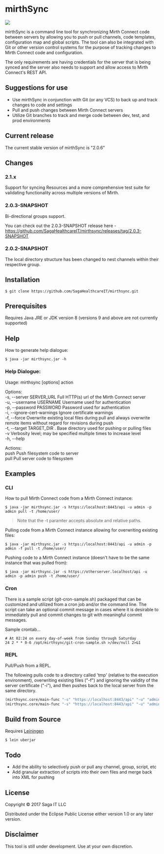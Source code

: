 # mirthSync

![](https://github.com/SagaHealthcareIT/mirthsync/workflows/Clojure%20CI/badge.svg)

mirthSync is a command line tool for synchronizing Mirth Connect code
between servers by allowing you to push or pull channels, code
templates, configuration map and global scripts. The tool can also be
integrated with Git or other version control systems for the purpose
of tracking changes to Mirth Connect code and configuration. 

The only requirements are having credentials for the server that is
being synced and the server also needs to support and allow access to
Mirth Connect's REST API.

## Suggestions for use

- Use mirthSync in conjunction with Git (or any VCS) to back up and
  track changes to code and settings
- Pull and push changes between Mirth Connect servers
- Utilize Git branches to track and merge code between dev, test, and
  prod environments

## Current release

The current stable version of mirthSync is "2.0.6"

## Changes

### 2.1.x

Support for syncing Resources and a more comprehensive test suite for
validating functionality across multiple versions of Mirth.

### 2.0.3-SNAPSHOT

Bi-directional groups support.

You can check out the 2.0.3-SNAPSHOT release here - https://github.com/SagaHealthcareIT/mirthsync/releases/tag/2.0.3-SNAPSHOT

### 2.0.2-SNAPSHOT

The local directory structure has been changed to nest channels within
their respective group.

## Installation 

`$ git clone https://github.com/SagaHealthcareIT/mirthsync.git`


## Prerequisites 

Requires Java JRE or JDK version 8 (versions 9 and above are not
currently supported)


## Help

How to generate help dialogue:

`$ java -jar mirthsync.jar -h`

### Help Dialogue:

  Usage: mirthsync [options] action  
  
  Options:  
    -s, --server SERVER_URL        Full HTTP(s) url of the Mirth Connect server  
    -u, --username USERNAME        Username used for authentication  
    -p, --password PASSWORD        Password used for authentication  
    -i, --ignore-cert-warnings     Ignore certificate warnings  
    -f, --force                    Overwrite existing local files during pull and always overwrite remote items without regard for revisions during push  
    -t, --target TARGET_DIR     .  Base directory used for pushing or pulling files  
    -v                             Verbosity level; may be specified multiple times to increase level  
    -h, --help  
  
  Actions:  
    push     Push filesystem code to server  
    pull     Pull server code to filesystem  

## Examples

### CLI

How to pull Mirth Connect code from a Mirth Connect instance:

``` shell
$ java -jar mirthsync.jar -s https://localhost:8443/api -u admin -p admin pull -t /home/user/
```
> Note that the -t paramter accepts absolute and relative paths.

Pulling code from a Mirth Connect instance allowing for overwriting existing files:

``` shell
$ java -jar mirthsync.jar -s https://localhost:8443/api -u admin -p admin -f pull -t /home/user/
```
Pushing code to a Mirth Connect instance (doesn't have to be the same
instance that was pulled from):

``` shell
$ java -jar mirthsync.jar -s https://otherserver.localhost/api -u admin -p admin push -t /home/user/
```
### Cron

There is a sample script (git-cron-sample.sh) packaged that can be
customized and utilized from a cron job and/or the command line. The
script can take an optional commit message in cases where it is
desirable to immediately pull and commit changes to git with
meaningful commit messages.

Sample crontab...

``` shell
# At 02:24 on every day-of-week from Sunday through Saturday 
24 2 * * 0-6 /opt/mirthsync/git-cron-sample.sh >/dev/null 2>&1
```

### REPL

Pull/Push from a REPL.

The following pulls code to a directory called 'tmp' (relative to the
execution environment), overwriting existing files ("-f") and ignoring
the validity of the server certificate ("-i"), and then pushes back to
the local server from the same directory.

``` clj
(mirthsync.core/main-func "-s" "https://localhost:8443/api" "-u" "admin" "-p" "admin" "-t" "target/tmp" "-f" "-i" "pull")
(mirthsync.core/main-func "-s" "https://localhost:8443/api" "-u" "admin" "-p" "admin" "-t" "target/tmp" "-f" "-i" "push")
```

## Build from Source

Requires [Leiningen](https://leiningen.org/)

`$ lein uberjar`

## Todo

- Add the ability to selectively push or pull any channel, group,
  script, etc
- Add granular extraction of scripts into their own files and merge
  back into XML for pushing

## License

Copyright © 2017 Saga IT LLC

Distributed under the Eclipse Public License either version 1.0 or any later version.

## Disclaimer

This tool is still under development. Use at your own discretion. 
